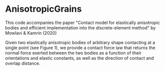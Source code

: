 # AnisotropicGrains

This code accompanies the paper "Contact model for elastically anisotropic bodies and efficient implementation into the discrete-element method" by Mowlavi & Kamrin (2020)

Given two elastically anisotropic bodies of arbitrary shape contacting at a single point (see Figure 1), we provide a contact force law that returns the normal force exerted between the two bodies as a function of their orientations and elastic constants, as well as the direction of contact and overlap distance.
